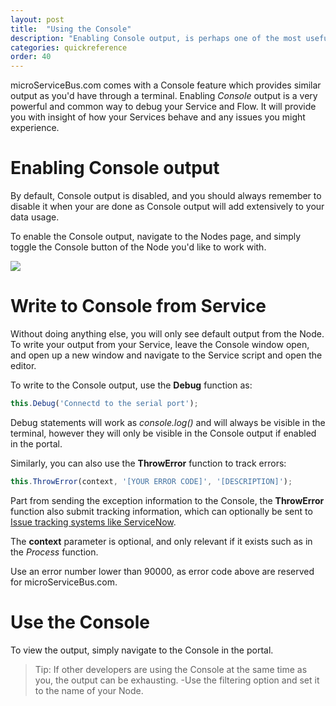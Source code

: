 ```yaml
---
layout: post
title:  "Using the Console"
description: "Enabling Console output, is perhaps one of the most useful means to get insight into the processes running on your device. Learn more about how to enable Console output in the portal, and how to control the debug logging from the Node."
categories: quickreference
order: 40
---
```


microServiceBus.com comes with a Console feature which provides similar output as you'd have through a terminal. Enabling *Console* output is a very powerful and common way to debug your Service and Flow. It will provide you with insight of how your Services behave and any issues you might experience.

# Enabling Console output
By default, Console output is disabled, and you should always remember to disable it when your are done as Console output will add extensively to your data usage.

To enable the Console output, navigate to the Nodes page, and simply toggle the Console button of the Node you'd like to work with.

<img src="{{site.baseurl}}/images/using-the-console/1.png">

# Write to Console from Service
Without doing anything else, you will only see default output from the Node. To write your output from your Service, leave the Console window open, and open up a new window and navigate to the Service script and open the editor.

To write to the Console output, use the **Debug** function as:

```javascript
this.Debug('Connectd to the serial port');
```

Debug statements will work as *console.log()* and will always be visible in the terminal, however they will only be visible in the Console output if enabled in the portal.

Similarly, you can also use the **ThrowError** function to track errors:

```javascript
this.ThrowError(context, '[YOUR ERROR CODE]', '[DESCRIPTION]');
```
Part from sending the exception information to the Console, the **ThrowError** function also submit tracking information, which can optionally be sent to [Issue tracking systems like ServiceNow]({{site.baseurl}}/servicenow).

The **context** parameter is optional, and only relevant if it exists such as in the *Process* function.

Use an error number lower than 90000, as error code above are reserved for microServiceBus.com.

# Use the Console
To view the output, simply navigate to the Console in the portal.

> Tip: If other developers are using the Console at the same time as you, the output can be exhausting. -Use the filtering option and set it to the name of your Node.